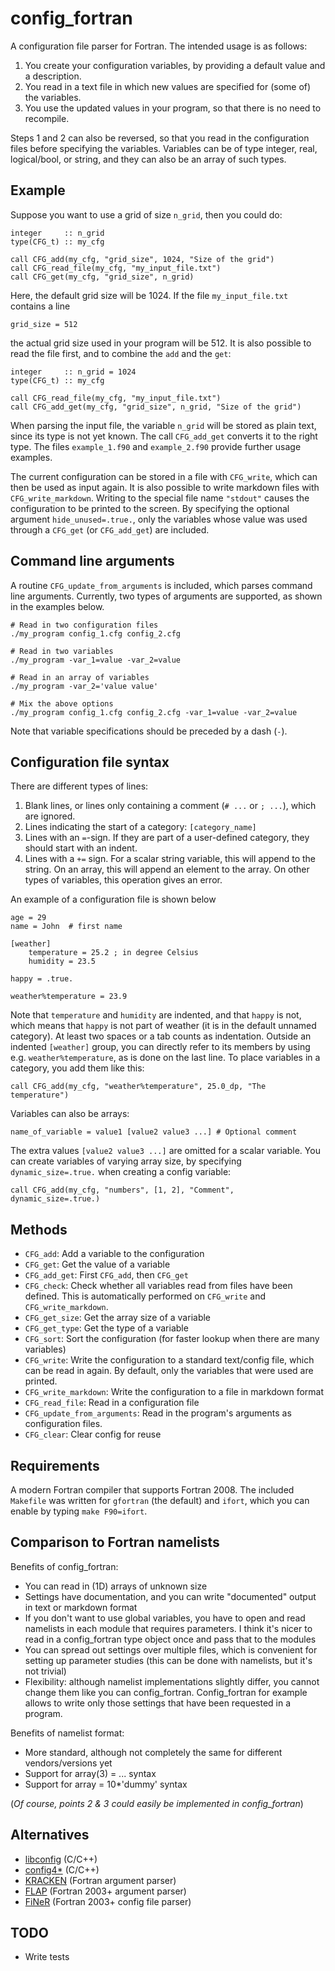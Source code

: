 # config_fortran

A configuration file parser for Fortran. The intended usage is as follows:

1. You create your configuration variables, by providing a default value and
   a description.
2. You read in a text file in which new values are specified for (some of) the
   variables.
3. You use the updated values in your program, so that there is no need to recompile.

Steps 1 and 2 can also be reversed, so that you read in the configuration files
before specifying the variables. Variables can be of type integer, real,
logical/bool, or string, and they can also be an array of such types.

## Example

Suppose you want to use a grid of size `n_grid`, then you could do:

    integer     :: n_grid
    type(CFG_t) :: my_cfg
    
    call CFG_add(my_cfg, "grid_size", 1024, "Size of the grid")
    call CFG_read_file(my_cfg, "my_input_file.txt")
    call CFG_get(my_cfg, "grid_size", n_grid)

Here, the default grid size will be 1024. If the file `my_input_file.txt` contains a line

    grid_size = 512

the actual grid size used in your program will be 512. It is also possible to
read the file first, and to combine the `add` and the `get`:

    integer     :: n_grid = 1024
    type(CFG_t) :: my_cfg
    
    call CFG_read_file(my_cfg, "my_input_file.txt")
    call CFG_add_get(my_cfg, "grid_size", n_grid, "Size of the grid")

When parsing the input file, the variable `n_grid` will be stored as plain text,
since its type is not yet known. The call `CFG_add_get` converts it to the right
type. The files `example_1.f90` and `example_2.f90` provide further usage
examples.

The current configuration can be stored in a file with `CFG_write`, which can
then be used as input again. It is also possible to write markdown files with
`CFG_write_markdown`. Writing to the special file name `"stdout"` causes the
configuration to be printed to the screen. By specifying the optional argument
`hide_unused=.true.`, only the variables whose value was used through a
`CFG_get` (or `CFG_add_get`) are included.

## Command line arguments

A routine `CFG_update_from_arguments` is included, which parses command line arguments. Currently, two types of arguments are supported, as shown in the examples below.

    # Read in two configuration files
    ./my_program config_1.cfg config_2.cfg
    
    # Read in two variables
    ./my_program -var_1=value -var_2=value
    
    # Read in an array of variables
    ./my_program -var_2='value value'
    
    # Mix the above options
    ./my_program config_1.cfg config_2.cfg -var_1=value -var_2=value
    
Note that variable specifications should be preceded by a dash (`-`).

## Configuration file syntax

There are different types of lines:

1. Blank lines, or lines only containing a comment (`# ...` or `; ...`), which are ignored.
2. Lines indicating the start of a category: `[category_name]`
3. Lines with an `=`-sign. If they are part of a user-defined category, they
   should start with an indent.
4. Lines with a `+=` sign. For a scalar string variable, this will append to the
   string. On an array, this will append an element to the array. On other types
   of variables, this operation gives an error.

An example of a configuration file is shown below

    age = 29
    name = John  # first name
    
    [weather]
        temperature = 25.2 ; in degree Celsius
        humidity = 23.5
    
    happy = .true.
    
    weather%temperature = 23.9

Note that `temperature` and `humidity` are indented, and that `happy` is not,
which means that `happy` is not part of weather (it is in the default unnamed
category). At least two spaces or a tab counts as indentation. Outside an indented
`[weather]` group, you can directly refer to its members by using e.g.
`weather%temperature`, as is done on the last line. To place variables in a
category, you add them like this:

    call CFG_add(my_cfg, "weather%temperature", 25.0_dp, "The temperature")

Variables can also be arrays:

    name_of_variable = value1 [value2 value3 ...] # Optional comment

The extra values `[value2 value3 ...]` are omitted for a scalar variable. You
can create variables of varying array size, by specifying `dynamic_size=.true.`
when creating a config variable:

    call CFG_add(my_cfg, "numbers", [1, 2], "Comment", dynamic_size=.true.)

## Methods

* `CFG_add`: Add a variable to the configuration
* `CFG_get`: Get the value of a variable
* `CFG_add_get`: First `CFG_add`, then `CFG_get`
* `CFG_check`: Check whether all variables read from files have been defined.
  This is automatically performed on `CFG_write` and `CFG_write_markdown`.
* `CFG_get_size`: Get the array size of a variable
* `CFG_get_type`: Get the type of a variable
* `CFG_sort`: Sort the configuration (for faster lookup when there are many variables)
* `CFG_write`: Write the configuration to a standard text/config file, which can
  be read in again. By default, only the variables that were used are printed.
* `CFG_write_markdown`: Write the configuration to a file in markdown format
* `CFG_read_file`: Read in a configuration file
* `CFG_update_from_arguments`: Read in the program's arguments as configuration files.
* `CFG_clear`: Clear config for reuse

## Requirements

A modern Fortran compiler that supports Fortran 2008. The included `Makefile`
was written for `gfortran` (the default) and `ifort`, which you can enable by
typing `make F90=ifort`.

## Comparison to Fortran namelists

Benefits of config_fortran:

* You can read in (1D) arrays of unknown size
* Settings have documentation, and you can write "documented" output in text or markdown format
* If you don't want to use global variables, you have to open and read namelists in each module that requires parameters. I think it's nicer to read in a config_fortran type object once and pass that to the modules
* You can spread out settings over multiple files, which is convenient for setting up parameter studies (this can be done with namelists, but it's not trivial)
* Flexibility: although namelist implementations slightly differ, you cannot change them like you can config_fortran. Config_fortran for example allows to write only those settings that have been requested in a program.

Benefits of namelist format:

* More standard, although not completely the same for different vendors/versions yet
* Support for array(3) = ... syntax
* Support for array = 10*'dummy' syntax

(*Of course, points 2 & 3 could easily be implemented in config_fortran*)

## Alternatives

* [libconfig](http://www.hyperrealm.com/libconfig/) (C/C++)
* [config4*](http://www.config4star.org/) (C/C++)
* [KRACKEN](http://www.urbanjost.altervista.org/LIBRARY/libCLI/arguments/src2015/krackenhelp.html) (Fortran argument parser)
* [FLAP](https://github.com/szaghi/FLAP) (Fortran 2003+ argument parser)
* [FiNeR](https://github.com/szaghi/FiNeR) (Fortran 2003+ config file parser)

## TODO

* Write tests
